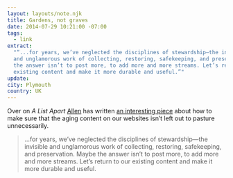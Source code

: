 ```yaml
---
layout: layouts/note.njk
title: Gardens, not graves
date: 2014-07-29 10:21:00 -07:00
tags:
  - link
extract:
  "“...for years, we’ve neglected the disciplines of stewardship—the invisible
  and unglamorous work of collecting, restoring, safekeeping, and preservation. Maybe
  the answer isn’t to post more, to add more and more streams. Let’s return to our
  existing content and make it more durable and useful.”"
update:
city: Plymouth
country: UK
---
```


Over on _A List Apart_ [Allen](http://tanmade.com) has written [an interesting piece](http://alistapart.com/article/gardens-not-graves) about how to make sure that the aging content on our websites isn’t left out to pasture unnecessarily.

> ...for years, we’ve neglected the disciplines of stewardship—the invisible and unglamorous work of collecting, restoring, safekeeping, and preservation. Maybe the answer isn’t to post more, to add more and more streams. Let’s return to our existing content and make it more durable and useful.
